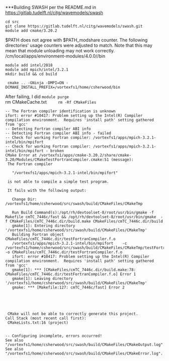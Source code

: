 ***Building SWASH per the README.md in https://gitlab.tudelft.nl/citg/wavemodels/swash  

`cd src`  
`git clone https://gitlab.tudelft.nl/citg/wavemodels/swash.git`  
`module add cmake/3.20.2` 

$PATH does not agree with $PATH_modshare counter. The following directories' usage counters were adjusted to match. Note that this may mean that module unloading may not work correctly.
 /cm/local/apps/environment-modules/4.0.0//bin  
 
 `module add intel/2018`  
 `module add mpich/intel/3.2.1`  
 `mkdir build && cd build`  
 
 ` cmake .. -GNinja -DMPI=ON -DCMAKE_INSTALL_PREFIX=/vortexfs1/home/csherwood/bin`  
 
 After failing, I did
 `module purge`   
 rm CMakeCache.txt`    
 rm -Rf CMakeFiles`  
 
 ```
-- The Fortran compiler identification is unknown
ifort: error #10417: Problem setting up the Intel(R) Compiler compilation environment.  Requires 'install path' setting gathered from 'gcc'
-- Detecting Fortran compiler ABI info
-- Detecting Fortran compiler ABI info - failed
-- Check for working Fortran compiler: /vortexfs1/apps/mpich-3.2.1-intel/bin/mpifort
-- Check for working Fortran compiler: /vortexfs1/apps/mpich-3.2.1-intel/bin/mpifort - broken
CMake Error at /vortexfs1/apps/cmake-3.20.2/share/cmake-3.20/Modules/CMakeTestFortranCompiler.cmake:51 (message):
  The Fortran compiler

    "/vortexfs1/apps/mpich-3.2.1-intel/bin/mpifort"

  is not able to compile a simple test program.

  It fails with the following output:

    Change Dir: /vortexfs1/home/csherwood/src/swash/build/CMakeFiles/CMakeTmp

    Run Build Command(s):/opt/rh/devtoolset-8/root/usr/bin/gmake -f Makefile cmTC_7446c/fast && /opt/rh/devtoolset-8/root/usr/bin/gmake  -f CMakeFiles/cmTC_7446c.dir/build.make CMakeFiles/cmTC_7446c.dir/build
    gmake[1]: Entering directory '/vortexfs1/home/csherwood/src/swash/build/CMakeFiles/CMakeTmp'
    Building Fortran object CMakeFiles/cmTC_7446c.dir/testFortranCompiler.f.o
    /vortexfs1/apps/mpich-3.2.1-intel/bin/mpifort    -c /vortexfs1/home/csherwood/src/swash/build/CMakeFiles/CMakeTmp/testFortranCompiler.f -o CMakeFiles/cmTC_7446c.dir/testFortranCompiler.f.o
    ifort: error #10417: Problem setting up the Intel(R) Compiler compilation environment.  Requires 'install path' setting gathered from 'gcc'
    gmake[1]: *** [CMakeFiles/cmTC_7446c.dir/build.make:78: CMakeFiles/cmTC_7446c.dir/testFortranCompiler.f.o] Error 1
    gmake[1]: Leaving directory '/vortexfs1/home/csherwood/src/swash/build/CMakeFiles/CMakeTmp'
    gmake: *** [Makefile:127: cmTC_7446c/fast] Error 2





  CMake will not be able to correctly generate this project.
Call Stack (most recent call first):
  CMakeLists.txt:16 (project)


-- Configuring incomplete, errors occurred!
See also "/vortexfs1/home/csherwood/src/swash/build/CMakeFiles/CMakeOutput.log".
See also "/vortexfs1/home/csherwood/src/swash/build/CMakeFiles/CMakeError.log".
 ```
